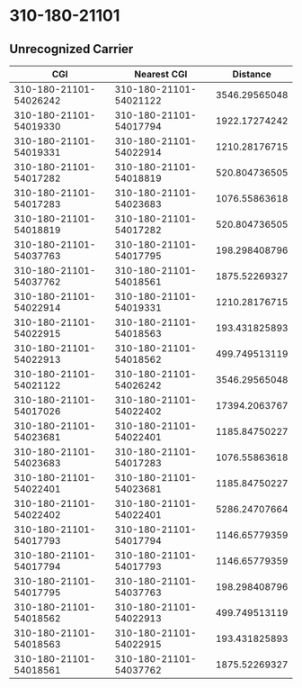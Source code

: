 # 310-180-21101
## Unrecognized Carrier


| CGI | Nearest CGI | Distance |
|-----|-------------|----------|
| 310-180-21101-54026242 | 310-180-21101-54021122 | 3546.29565048 |
| 310-180-21101-54019330 | 310-180-21101-54017794 | 1922.17274242 |
| 310-180-21101-54019331 | 310-180-21101-54022914 | 1210.28176715 |
| 310-180-21101-54017282 | 310-180-21101-54018819 | 520.804736505 |
| 310-180-21101-54017283 | 310-180-21101-54023683 | 1076.55863618 |
| 310-180-21101-54018819 | 310-180-21101-54017282 | 520.804736505 |
| 310-180-21101-54037763 | 310-180-21101-54017795 | 198.298408796 |
| 310-180-21101-54037762 | 310-180-21101-54018561 | 1875.52269327 |
| 310-180-21101-54022914 | 310-180-21101-54019331 | 1210.28176715 |
| 310-180-21101-54022915 | 310-180-21101-54018563 | 193.431825893 |
| 310-180-21101-54022913 | 310-180-21101-54018562 | 499.749513119 |
| 310-180-21101-54021122 | 310-180-21101-54026242 | 3546.29565048 |
| 310-180-21101-54017026 | 310-180-21101-54022402 | 17394.2063767 |
| 310-180-21101-54023681 | 310-180-21101-54022401 | 1185.84750227 |
| 310-180-21101-54023683 | 310-180-21101-54017283 | 1076.55863618 |
| 310-180-21101-54022401 | 310-180-21101-54023681 | 1185.84750227 |
| 310-180-21101-54022402 | 310-180-21101-54022401 | 5286.24707664 |
| 310-180-21101-54017793 | 310-180-21101-54017794 | 1146.65779359 |
| 310-180-21101-54017794 | 310-180-21101-54017793 | 1146.65779359 |
| 310-180-21101-54017795 | 310-180-21101-54037763 | 198.298408796 |
| 310-180-21101-54018562 | 310-180-21101-54022913 | 499.749513119 |
| 310-180-21101-54018563 | 310-180-21101-54022915 | 193.431825893 |
| 310-180-21101-54018561 | 310-180-21101-54037762 | 1875.52269327 |
